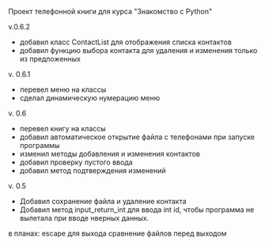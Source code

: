 Проект телефонной книги для курса "Знакомство с Python"

v.0.6.2
* добавил класс ContactList для отображения списка контактов
* добавил функцию выбора контакта для удаления и изменения только из предложенных

v. 0.6.1
* перевел меню на классы
* сделал динамическую нумерацию меню

v. 0.6
* перевел книгу на классы
* добавил автоматическое открытие файла с телефонами при запуске программы 
* изменил методы добавления и изменения контактов
* добавил проверку пустого ввода
* добавил метод подтверждения изменений

v. 0.5
* Добавил сохранение файла и удаление контакта
* Добавил метод input_return_int для ввода int id, чтобы программа не вылетала при вводе нверных данных.


в планах:
escape для выхода
сравнение файлов перед выходом